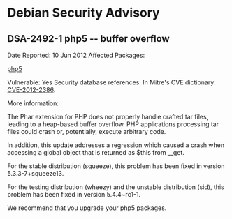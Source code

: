 
Debian Security Advisory
========================


DSA-2492-1 php5 -- buffer overflow
----------------------------------



Date Reported:
10 Jun 2012
Affected Packages:

[php5](https://packages.debian.org/src:php5)

Vulnerable:
Yes
Security database references:
In Mitre's CVE dictionary: [CVE-2012-2386](https://security-tracker.debian.org/tracker/CVE-2012-2386).  

More information:

The Phar extension for PHP does not properly handle crafted tar files,
leading to a heap-based buffer overflow. PHP applications processing
tar files could crash or, potentially, execute arbitrary code.


In addition, this update addresses a regression which caused a crash
when accessing a global object that is returned as $this from \_\_get.


For the stable distribution (squeeze), this problem has been fixed in
version 5.3.3-7+squeeze13.


For the testing distribution (wheezy) and the unstable distribution
(sid), this problem has been fixed in version 5.4.4~rc1-1.


We recommend that you upgrade your php5 packages.





